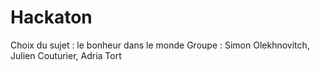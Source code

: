 # Hackaton

Choix du sujet : le bonheur dans le monde
Groupe : Simon Olekhnovitch, Julien Couturier, Adria Tort